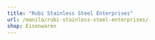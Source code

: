 ```yaml
---
title: "Rubi Stainless Steel Enterprises"
url: /manila/rubi-stainless-steel-enterprises/
shop: Eisenwaren
---
```

